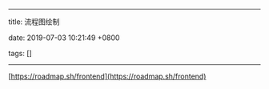 
---

title: 流程图绘制

date: 2019-07-03 10:21:49 +0800

tags: []

---
[https://roadmap.sh/frontend](https://roadmap.sh/frontend)


